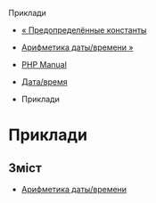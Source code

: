 Приклади

-   [« Предопределённые константы](datetime.constants.html)
    
-   [Арифметика даты/времени »](datetime.examples-arithmetic.html)
    
-   [PHP Manual](index.html)
    
-   [Дата/время](book.datetime.html)
    
-   Приклади
    

# Приклади

## Зміст

-   [Арифметика даты/времени](datetime.examples-arithmetic.html)